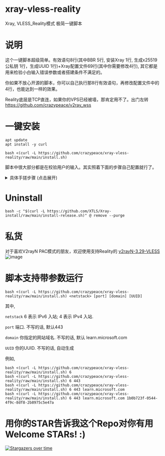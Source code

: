# xray-vless-reality
Xray, VLESS_Reality模式 极简一键脚本

# 说明 
这个一键脚本超级简单。有效语句8行(其中BBR 5行, 安装Xray 1行, 生成x25519公私钥 1行，生成UUID 1行)+Xray配置文件69行(其中你需要修改4行), 其它都是用来检验小白输入错误参数或者搭建条件不满足的。

你如果不放心开源的脚本，你可以自己执行那8行有效语句，再修改配置文件中的4行，也能达到一样的效果。

Reality底层是TCP直连，如果你的VPS已经被墙，那肯定用不了。出门左转 https://github.com/crazypeace/v2ray_wss

# 一键安装
```
apt update
apt install -y curl
```
```
bash <(curl -L https://github.com/crazypeace/xray-vless-reality/raw/main/install.sh)
```

脚本中很大部分都是在校验用户的输入。其实照着下面的步骤自己配置就行了。

<details>
    <summary>具体手搓步骤 (点击展开)</summary>

# 打开BBR
```
sed -i '/net.ipv4.tcp_congestion_control/d' /etc/sysctl.conf
sed -i '/net.core.default_qdisc/d' /etc/sysctl.conf
echo "net.ipv4.tcp_congestion_control = bbr" >>/etc/sysctl.conf
echo "net.core.default_qdisc = fq" >>/etc/sysctl.conf
sysctl -p >/dev/null 2>&1
```


# 安装Xray
source: https://github.com/XTLS/Xray-install
```
bash -c "$(curl -L https://github.com/XTLS/Xray-install/raw/main/install-release.sh)" @ install
```


# 生成 x25519 公钥和私钥
```
xray x25519
```
私钥会在服务端用到，公钥会在客户端用到。


# 生成 UUID
```
xray uuid
```

# 选一个你喜欢的网站 (SNI)
比如，`learn.microsoft.com`


# 选一个你喜欢的指纹 (Fingerprint)
可选项见此：https://xtls.github.io/en/config/transport.html 不想选，就用`random`
![image](https://github.com/crazypeace/xray-vless-reality/assets/665889/89cdc776-95b4-4003-b89f-ac5a48bd1da5)


# Reality 协议中定义了 ShortId, SpiderX
个人使用可以不管，留空


# 配置 /usr/local/etc/xray/config.json
```
{ // VLESS + Reality
  "log": {
    "loglevel": "warning"
  },
  "inbounds": [
    {
      "listen": "0.0.0.0",
      "port": 443,    // 理论上可以随便改，不过从访问梯子的行为上，我个人认为使用443比较合适
      "protocol": "vless",
      "settings": {
        "clients": [
          {
            "id": "你的UUID",    // ***改这里
            "flow": "xtls-rprx-vision"
          }
        ],
        "decryption": "none"
      },
      "streamSettings": {
        "network": "tcp",
        "security": "reality",
        "realitySettings": {
          "show": false,
          "dest": "你喜欢的网站:443",    // ***如 learn.microsoft.com:443
          "xver": 0,
          "serverNames": ["你喜欢的网站"],    //***如 learn.microsoft.com
          "privateKey": "你的**私钥**",    // ***改这里
          "shortIds": [""]    // 可以留空
        }
      },
      "sniffing": {
        "enabled": true,
        "destOverride": [
          "http",
          "tls"
        ]
      }
    }
  ],
  "outbounds": [
    {
      "protocol": "freedom",
      "tag": "direct"
    },
    {
      "protocol": "blackhole",
      "tag": "block"
    }
  ],
  "dns": {
    "servers": [
      "8.8.8.8",
      "1.1.1.1",
      "2001:4860:4860::8888",
      "2606:4700:4700::1111",
      "localhost"
    ]
  },
  "routing": {
    "domainStrategy": "IPIfNonMatch",
    "rules": [
      {
        "type": "field",
        "ip": ["geoip:private"],
        "outboundTag": "block"
      }
    ]
  }
}
```

# 客户端参数配置
脚本最后会输出VLESS链接，方便你导入翻墙客户端。

如果你是手搓自建，请参考下图配置。特别需要注意的是，客户端用的是**公钥**。和服务端用的**私钥**不一样。
![image](https://github.com/crazypeace/xray-vless-reality/assets/665889/52a943aa-ba8b-4a4a-a7ca-21c75807d678)

如果你是手搓VLESS链接，那么参考：https://github.com/XTLS/Xray-core/discussions/716
如 `vless://${xray_id}@${ip}:443?encryption=none&flow=xtls-rprx-vision&security=reality&sni=${domain}&fp=${fingerprint}&pbk=${public_key}&type=tcp#VLESS_R_${ip}`

# 如果是 IPv6 only 的小鸡，用 WARP 添加 IPv4 出站能力
```
bash <(curl -L git.io/warp.sh) 4
```

</details>

# Uninstall
```
bash -c "$(curl -L https://github.com/XTLS/Xray-install/raw/main/install-release.sh)" @ remove --purge
```

# 私货
对于喜欢V2rayN PAC模式的朋友，欢迎使用支持Reality的 [v2rayN-3.29-VLESS](https://github.com/crazypeace/v2rayN-3.29-VLESS)
![image](https://github.com/crazypeace/xray-vless-reality/assets/665889/c45c11a1-e326-4c70-9c55-8ec45608c472)

# 脚本支持带参数运行
```
bash <(curl -L https://github.com/crazypeace/xray-vless-reality/raw/main/install.sh) <netstack> [port] [domain] [UUID]
```

其中, 

`netstack` 6 表示 IPv6 入站; 4 表示 IPv4 入站.

`port` 端口. 不写的话, 默认443

`domain` 你指定的网站域名. 不写的话, 默认 learn.microsoft.com

`UUID` 你的UUID. 不写的话, 自动生成

例如,
```
bash <(curl -L https://github.com/crazypeace/xray-vless-reality/raw/main/install.sh) 6
bash <(curl -L https://github.com/crazypeace/xray-vless-reality/raw/main/install.sh) 6 443
bash <(curl -L https://github.com/crazypeace/xray-vless-reality/raw/main/install.sh) 6 443 learn.microsoft.com
bash <(curl -L https://github.com/crazypeace/xray-vless-reality/raw/main/install.sh) 6 443 learn.microsoft.com 1b0b723f-0544-4f9c-8df8-2b8975c5e47a
```


# 用你的STAR告诉我这个Repo对你有用 Welcome STARs! :)
[![Stargazers over time](https://starchart.cc/crazypeace/xray-vless-reality.svg)](https://starchart.cc/crazypeace/xray-vless-reality)
